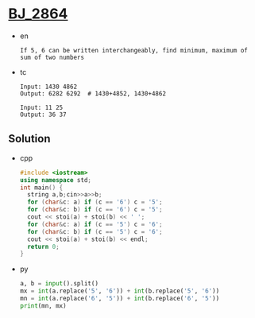 # [BJ_2864](https://acmicpc.net/problem/2864)

* en

  ```en
  If 5, 6 can be written interchangeably, find minimum, maximum of sum of two numbers
  ```

* tc

  ```tc
  Input: 1430 4862
  Output: 6282 6292  # 1430+4852, 1430+4862

  Input: 11 25
  Output: 36 37
  ```

## Solution

* cpp

  ```cpp
  #include <iostream>
  using namespace std;
  int main() {
    string a,b;cin>>a>>b;
    for (char&c: a) if (c == '6') c = '5';
    for (char&c: b) if (c == '6') c = '5';
    cout << stoi(a) + stoi(b) << ' ';
    for (char&c: a) if (c == '5') c = '6';
    for (char&c: b) if (c == '5') c = '6';
    cout << stoi(a) + stoi(b) << endl;
    return 0;
  }
  ```

* py

  ```py
  a, b = input().split()
  mx = int(a.replace('5', '6')) + int(b.replace('5', '6'))
  mn = int(a.replace('6', '5')) + int(b.replace('6', '5'))
  print(mn, mx)
  ```
